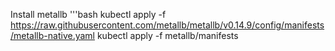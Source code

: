 Install metallb 
'''bash
kubectl apply -f https://raw.githubusercontent.com/metallb/metallb/v0.14.9/config/manifests/metallb-native.yaml
kubectl apply -f metallb/manifests 
```
